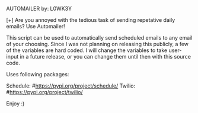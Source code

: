 AUTOMAILER by: L0WK3Y

[+] Are you annoyed with the tedious task of sending repetative daily emails? Use Automailer!
 
This script can be used to automatically send scheduled emails to any email of your choosing. 
Since I was not planning on releasing this publicly, a few of the variables are hard coded. 
I will change the variables to take user-input in a future release, or you can change them until then with this source code.


Uses following packages:

Schedule: #https://pypi.org/project/schedule/
Twilio: #https://pypi.org/project/twilio/

Enjoy :)
